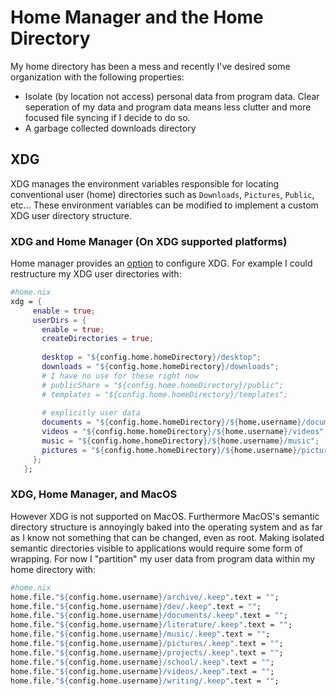 # Home Manager and the Home Directory

My home directory has been a mess and recently I've desired some organization with the following properties:
-   Isolate (by location not access) personal data from program data. Clear seperation of my data and program data means less clutter and more focused file syncing if I decide to do so.
-   A garbage collected downloads directory

## XDG

XDG manages the environment variables responsible for locating conventional user (home) directories such as `Downloads`, `Pictures`, `Public`, etc... These environment variables can be modified to implement a custom XDG user directory structure.

### XDG and Home Manager (On XDG supported platforms)

Home manager provides an [option](https://rycee.gitlab.io/home-manager/options.html#opt-xdg.enable) to configure XDG. For example I could restructure my XDG user directories with:
```Nix
#home.nix
xdg = {
     enable = true;
     userDirs = {
       enable = true;
       createDirectories = true;
 
       desktop = "${config.home.homeDirectory}/desktop";
       downloads = "${config.home.homeDirectory}/downloads";
       # I have no use for these right now
       # publicShare = "${config.home.homeDirectory}/public";
       # templates = "${config.home.homeDirectory}/templates";
       
       # explicitly user data
       documents = "${config.home.homeDirectory}/${home.username}/documents";
       videos = "${config.home.homeDirectory}/${home.username}/videos";
       music = "${config.home.homeDirectory}/${home.username}/music";
       pictures = "${config.home.homeDirectory}/${home.username}/pictures";
     };
   };
```

### XDG, Home Manager, and MacOS

However XDG is not supported on MacOS. Furthermore MacOS's semantic directory structure is annoyingly baked into the operating system and as far as I know not something that can be changed, even as root. Making isolated semantic directories visible to applications would require some form of wrapping. For now I "partition" my user data from program data within my home directory with:
```Nix
#home.nix
home.file."${config.home.username}/archive/.keep".text = "";
home.file."${config.home.username}/dev/.keep".text = "";
home.file."${config.home.username}/documents/.keep".text = "";
home.file."${config.home.username}/literature/.keep".text = "";
home.file."${config.home.username}/music/.keep".text = "";
home.file."${config.home.username}/pictures/.keep".text = "";
home.file."${config.home.username}/projects/.keep".text = "";
home.file."${config.home.username}/school/.keep".text = "";
home.file."${config.home.username}/videos/.keep".text = "";
home.file."${config.home.username}/writing/.keep".text = "";
```
